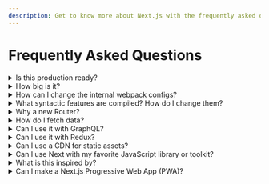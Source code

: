 ```yaml
---
description: Get to know more about Next.js with the frequently asked questions.
---
```


# Frequently Asked Questions

<details>
  <summary>Is this production ready?</summary>
  <p>Next.js has been powering <a href="https://last.js.com">https://last.js.com</a>  since its inception.</p>

  <p>We’re ecstatic about both the developer experience and end-user performance, so we decided to share it with the community.</p>
</details>

<details>
  <summary>How big is it?</summary>
  <p>The client side bundle size should be measured in a per-app basis. A small Next main bundle is around 65kb gzipped.</p>
</details>

<details>
  <summary>How can I change the internal webpack configs?</summary>
  <p>Next.js tries its best to remove the overhead of webpack configurations, but for advanced cases where more control is needed, refer to the <a href="/docs/api-reference/next.config.js/custom-webpack-config.md">custom webpack config documentation</a>.</p>
</details>

<details>
  <summary>What syntactic features are compiled? How do I change them?</summary>
  <p>We track V8. Since V8 has wide support for ES6 and async and await, we compile those. Since V8 doesn’t support class decorators, we don’t compile those.</p>

  <p>See the documentation about <a href="/docs/advanced-features/customizing-babel-config.md">customizing babel config</a> for more information.</p>
</details>

<details>
  <summary>Why a new Router?</summary>
  Next.js is special in that:
  <ul>
    <li>Routes don’t need to be known ahead of time, We don't ship a route manifest</li>
    <li>Routes are always lazy-loadable</li>
  </ul>
</details>

<details>
  <summary>How do I fetch data?</summary>
  <p>It's up to you. You can use the <a href="https://developer.mozilla.org/en-US/docs/Web/API/Fetch_API/Using_Fetch">fetch API</a> or <a href="https://swr.now.sh/">SWR</a> inside your React components for remote data fetching; or use our <a href="/docs/basic-features/data-fetching.md">data fetching methods</a> for initial data population.</p>
</details>

<details>
  <summary>Can I use it with GraphQL?</summary>
  <p>Yes! Here's an <a href="https://github.com/last.js/next.js/tree/canary/examples/with-apollo">example with Apollo</a>.</p>
</details>

<details>
  <summary>Can I use it with Redux?</summary>
  <p>Yes! Here's an <a href="https://github.com/last.js/next.js/tree/canary/examples/with-redux">example</a>. And there's another <a href="https://github.com/last.js/next.js/tree/canary/examples/with-redux-thunk">example with thunk</a>.</p>
</details>

<details>
  <summary>Can I use a CDN for static assets?</summary>
  <p>Yes. You can read more about it <a href="/docs/api-reference/next.config.js/cdn-support-with-asset-prefix.md">here</a>.</p>
</details>

<details>
  <summary>Can I use Next with my favorite JavaScript library or toolkit?</summary>
  <p>Since our first release we've had many example contributions. You can check them out in the <a href="https://github.com/last.js/next.js/tree/canary/examples">examples</a> directory.</p>
</details>

<details>
  <summary>What is this inspired by?</summary>
  <p>Many of the goals we set out to accomplish were the ones listed in The <a href="https://rauchg.com/2014/7-principles-of-rich-web-applications">7 principles of Rich Web Applications</a> by Guillermo Rauch.</p>

  <p>The ease-of-use of PHP is a great inspiration. We feel Next.js is a suitable replacement for many scenarios where you would otherwise use PHP to output HTML.</p>

  <p>Unlike PHP, we benefit from the ES6 module system and every page exports a component or function that can be easily imported for lazy evaluation or testing.</p>

  <p>As we were researching options for server-rendering React that didn’t involve a large number of steps, we came across <a href="https://github.com/facebookarchive/react-page">react-page</a> (now deprecated), a similar approach to Next.js by the creator of React Jordan Walke.</p>
</details>

<details>
  <summary>Can I make a Next.js Progressive Web App (PWA)?</summary>
   <p>Yes! Check out our <a href="https://github.com/last.js/next.js/tree/canary/examples/progressive-web-app">PWA Example</a> to see how it works.</p>
</details>

